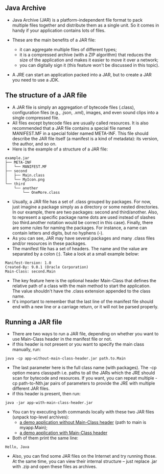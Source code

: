 ## Java Archive
- Java Archive (JAR) is a platform-independent file format to pack multiple files together and distribute them as a single unit. So it comes in handy if your application contains lots of files.
- These are the main benefits of a JAR file:
  - it can aggregate multiple files of different types;
  - it is a compressed archive (with a ZIP algorithm) that reduces the size of the application and makes it easier to move it over a network;
  - you can digitally sign it (this feature won't be discussed in this topic).

- A JRE can start an application packed into a JAR, but to create a JAR you need to use a JDK.

## The structure of a JAR file
- A JAR file is simply an aggregation of bytecode files (.class), configuration files (e.g., .json, .xml), images, and even sound clips into a single compressed file. 
- All files except bytecode files are usually called resources. It is also recommended that a JAR file contains a special file named MANIFEST.MF in a special folder named META-INF. This file should describe the JAR file itself (a manifest is a kind of metadata): its version, the author, and so on.
- Here is the example of a structure of a JAR file:

```
example.jar
├── META-INF
│   └── MANIFEST.MF
├── second
│   ├── Main.class
│   └── MyIcon.png
└── third
    └── another
        └── OneMore.class
```

- Usually, a JAR file has a set of .class grouped by packages. For now, just imagine a package simply as a directory or some nested directories. In our example, there are two packages: second and third/another. Also, to represent a specific package name dots are used instead of slashes (so third.another notation would be correct in this case). Finally, there are some rules for naming the packages. For instance, a name can contain letters and digits, but no hyphens (-).
- As you can see, JAR may have several packages and many .class files and/or resources in these packages.
- The manifest file has a set of headers. The name and the value are separated by a colon (:). Take a look at a small example below:
```
Manifest-Version: 1.0
Created-By: 9.0.1 (Oracle Corporation)
Main-Class: second.Main
```
- The key feature here is the optional header Main-Class that defines the relative path of a class with the main method to start the application. The value shouldn't have the .class extension appended to the class name.
- It's important to remember that the last line of the manifest file should end with a new line or a carriage return, or it will not be parsed properly.

## Running a JAR file
- There are two ways to run a JAR file, depending on whether you want to use Main-Class header in the manifest file or not.
- if this header is not present or you want to specify the main class manually, run:
```
java -cp app-without-main-class-header.jar path.to.Main
```
- The last parameter here is the full class name (with packages). The -cp option means classpath i.e. paths to all the JARs which the JRE should scan for bytecode and resources. If you want, you can repeat multiple -cp path-to-Nth.jar pairs of parameters to provide the JRE with multiple different JAR files.
- if this header is present, then run:
```
java -jar app-with-main-class-header.jar
```
- You can try executing both commands locally with these two JAR files (unpack top-level archives):
  - [a demo application without Main-Class header](https://stepik.org/media/attachments/lesson/123928/app1.zip) (path to main is myapp.Main);
  - [a demo application with Main-Class header](https://stepik.org/media/attachments/lesson/123928/app2.zip)
- Both of them print the same line:
```
Hello, Java
```
- Also, you can find some JAR files on the Internet and try running those. At the same time, you can view their internal structure – just replace .jar with .zip and open these files as archives.
